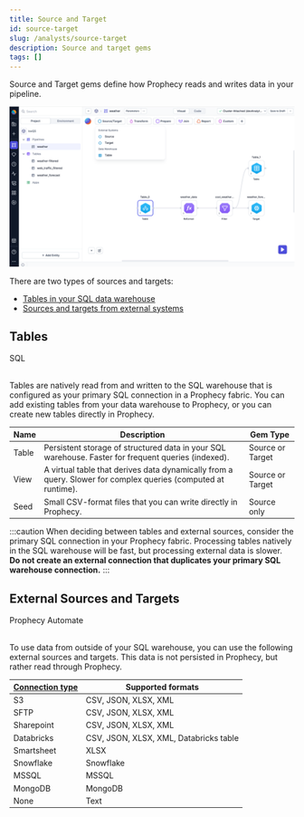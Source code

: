 ```yaml
---
title: Source and Target
id: source-target
slug: /analysts/source-target
description: Source and target gems
tags: []
---
```


Source and Target gems define how Prophecy reads and writes data in your pipeline.

![Source/Target Gem Drawer](img/source-target-analysts.png)

There are two types of sources and targets:

- [Tables in your SQL data warehouse](#tables)
- [Sources and targets from external systems](#external-sources-and-targets)

## Tables

<span class="badge">SQL</span><br/><br/>

Tables are natively read from and written to the SQL warehouse that is configured as your primary SQL connection in a Prophecy fabric. You can add existing tables from your data warehouse to Prophecy, or you can create new tables directly in Prophecy.

| Name  | Description                                                                                                   | Gem Type         |
| ----- | ------------------------------------------------------------------------------------------------------------- | ---------------- |
| Table | Persistent storage of structured data in your SQL warehouse. Faster for frequent queries (indexed).           | Source or Target |
| View  | A virtual table that derives data dynamically from a query. Slower for complex queries (computed at runtime). | Source or Target |
| Seed  | Small CSV-format files that you can write directly in Prophecy.                                               | Source only      |

:::caution
When deciding between tables and external sources, consider the primary SQL connection in your Prophecy fabric. Processing tables natively in the SQL warehouse will be fast, but processing external data is slower.<br/>**Do not create an external connection that duplicates your primary SQL warehouse connection.**
:::

## External Sources and Targets

<span class="badge">Prophecy Automate</span><br/><br/>

To use data from outside of your SQL warehouse, you can use the following external sources and targets. This data is not persisted in Prophecy, but rather read through Prophecy.

| [Connection type](docs/analysts/development/connections.md) | Supported formats                      |
| ----------------------------------------------------------- | -------------------------------------- |
| S3                                                          | CSV, JSON, XLSX, XML                   |
| SFTP                                                        | CSV, JSON, XLSX, XML                   |
| Sharepoint                                                  | CSV, JSON, XLSX, XML                   |
| Databricks                                                  | CSV, JSON, XLSX, XML, Databricks table |
| Smartsheet                                                  | XLSX                                   |
| Snowflake                                                   | Snowflake                              |
| MSSQL                                                       | MSSQL                                  |
| MongoDB                                                     | MongoDB                                |
| None                                                        | Text                                   |

